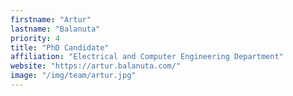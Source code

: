 ```yaml
---
firstname: "Artur"
lastname: "Balanuta"
priority: 4 
title: "PhD Candidate"
affiliation: "Electrical and Computer Engineering Department"
website: "https://artur.balanuta.com/"
image: "/img/team/artur.jpg"
---
```

